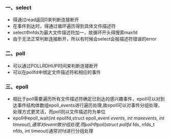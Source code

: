 ### 一、select
- 得通过read返回0来判断连接断开
- 在事件到达时，得通过循环遍历得到具体文件描述符
- select中nfds为最大文件描述符加一，故循环开头得搜索maxfd
- 由于无法正常判断连接断开，所以有时候会select会报描述符错误的error

### 二、poll
- 可以通过POLLRDHUP时间来判断连接断开
- 可以在pollfd中绑定文件描述符和相应的事件

### 三、epoll
- 相比于poll需要遍历所有文件描述符确定已到达的感兴趣事件，epoll可以对到达事件结构体数组epoll_events进行遍历处理,故epoll可以对事件分组处理，处理方式更灵活，而poll则以文件描述符为单位
- epoll中epoll_wait(int epollfd,struct epoll_event *events, int maxevents, int timeout),通常对event做分组处理,而poll中poll(struct pollfd* fds, nfds_t nfds, int timeout)通常对fd进行分组处理
